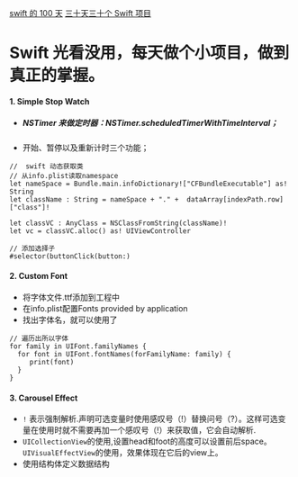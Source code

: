[swift 的 100 天](http://samvlu.com/index.html)
[三十天三十个 Swift 项目](http://www.jianshu.com/p/52032bc4cbe4)
# Swift 光看没用，每天做个小项目，做到真正的掌握。
#### 1. Simple Stop Watch  
 * ##### NSTimer 来做定时器：NSTimer.scheduledTimerWithTimeInterval；
 * 开始、暂停以及重新计时三个功能；   
 
 ```
 //  swift 动态获取类
 // 从info.plist读取namespace
 let nameSpace = Bundle.main.infoDictionary!["CFBundleExecutable"] as! String
 let className : String = nameSpace + "." +  dataArray[indexPath.row]["class"]!
 
 let classVC : AnyClass = NSClassFromString(className)!
 let vc = classVC.alloc() as! UIViewController  
 
 // 添加选择子
 #selector(buttonClick(button:)    
 ```
 #### 2. Custom Font  
 * 将字体文件.ttf添加到工程中
 * 在info.plist配置Fonts provided by application
 * 找出字体名，就可以使用了  
 ```
 // 遍历出所以字体
 for family in UIFont.familyNames {
   for font in UIFont.fontNames(forFamilyName: family) {
      print(font)
   }
 }
 ```  
 
 #### 3. Carousel Effect  
 * `!` 表示强制解析.声明可选变量时使用感叹号（!）替换问号（?）。这样可选变量在使用时就不需要再加一个感叹号（!）来获取值，它会自动解析.  
 *  `UICollectionView`的使用,设置head和foot的高度可以设置前后space。  
 `UIVisualEffectView`的使用，效果体现在它后的view上。
 * 使用结构体定义数据结构  
 
 
 
